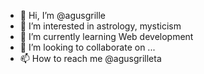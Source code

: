 - 👋 Hi, I’m @agusgrille
- 👀 I’m interested in astrology, mysticism
- 🌱 I’m currently learning Web development
- 💞️ I’m looking to collaborate on ...
- 📫 How to reach me @agusgrilleta

<!---
agusgrille/agusgrille is a ✨ special ✨ repository because its `README.md` (this file) appears on your GitHub profile.
You can click the Preview link to take a look at your changes.
--->
